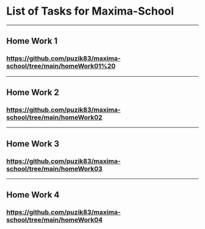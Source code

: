 # List of Tasks for Maxima-School
__________________________________
## Home Work 1
### https://github.com/puzik83/maxima-school/tree/main/homeWork01%20
__________________________________
## Home Work 2
### https://github.com/puzik83/maxima-school/tree/main/homeWork02
__________________________________
## Home Work 3

### https://github.com/puzik83/maxima-school/tree/main/homeWork03
___________________________________
## Home Work 4
### https://github.com/puzik83/maxima-school/tree/main/homeWork04
